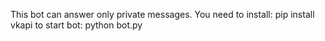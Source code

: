 This bot can answer only private messages.
You need to install:
 pip install vkapi
to start bot:
 python bot.py
